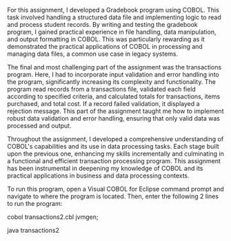 For this assignment, I developed a Gradebook program using COBOL. This task involved handling a structured data file and implementing logic to read and process student records. By writing and testing the gradebook program, I gained practical experience in file handling, data manipulation, and output formatting in COBOL. This was particularly rewarding as it demonstrated the practical applications of COBOL in processing and managing data files, a common use case in legacy systems.

The final and most challenging part of the assignment was the transactions program. Here, I had to incorporate input validation and error handling into the program, significantly increasing its complexity and functionality. The program read records from a transactions file, validated each field according to specified criteria, and calculated totals for transactions, items purchased, and total cost. If a record failed validation, it displayed a rejection message. This part of the assignment taught me how to implement robust data validation and error handling, ensuring that only valid data was processed and output.

Throughout the assignment, I developed a comprehensive understanding of COBOL's capabilities and its use in data processing tasks. Each stage built upon the previous one, enhancing my skills incrementally and culminating in a functional and efficient transaction processing program. This assignment has been instrumental in deepening my knowledge of COBOL and its practical applications in business and data processing contexts.

To run this program, open a Visual COBOL for Eclipse command prompt and navigate to where the program is located. Then, enter the following 2 lines to run the program:

cobol transactions2.cbl jvmgen;

java transactions2

